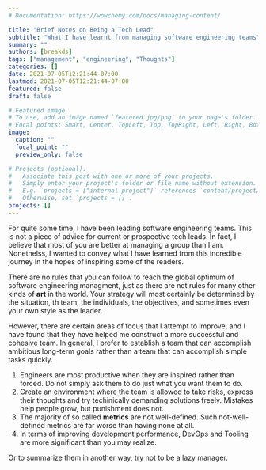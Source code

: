 ```yaml
---
# Documentation: https://wowchemy.com/docs/managing-content/

title: "Brief Notes on Being a Tech Lead"
subtitle: "What I have learnt from managing software engineering teams"
summary: ""
authors: [breakds]
tags: ["management", "engineering", "Thoughts"]
categories: []
date: 2021-07-05T12:21:44-07:00
lastmod: 2021-07-05T12:21:44-07:00
featured: false
draft: false

# Featured image
# To use, add an image named `featured.jpg/png` to your page's folder.
# Focal points: Smart, Center, TopLeft, Top, TopRight, Left, Right, BottomLeft, Bottom, BottomRight.
image:
  caption: ""
  focal_point: ""
  preview_only: false

# Projects (optional).
#   Associate this post with one or more of your projects.
#   Simply enter your project's folder or file name without extension.
#   E.g. `projects = ["internal-project"]` references `content/project/deep-learning/index.md`.
#   Otherwise, set `projects = []`.
projects: []
---
```


For quite some time, I have been leading software engineering teams. This is not a piece of advice for current or prospective tech leads. In fact, I believe that most of you are better at managing a group than I am. Nonethelss, I wanted to convey what I have learned from this incredible journey in the hopes of inspiring some of the readers.

There are no rules that you can follow to reach the global optimum of software engineering managment, just as there are not rules for many other kinds of **art** in the world. Your strategy will most certainly be determined by the situation, th team, the individuals, the objectives, and sometimes even your own style as the leader.

However, there are certain areas of focus that I attempt to improve, and I have found that they have helped me construct a more successful and cohesive team. In general, I prefer to establish a team that can accomplish ambitious long-term goals rather than a team that can accomplish simple tasks quickly.

1. Engineers are most productive when they are inspired rather than forced. Do not simply ask them to do just what you want them to do.
2. Create an environment where the team is allowed to take risks, express their thoughts and try techinically demanding solutions freely. Mistakes help people grow, but punishment does not.
3. The majority of so called **metrics** are not well-defined. Such not-well-defined metrics are far worse than having none at all.
4. In terms of improving development performance, DevOps and Tooling are more significant than you may realize.

Or to summarize them in another way, try not to be a lazy manager.
